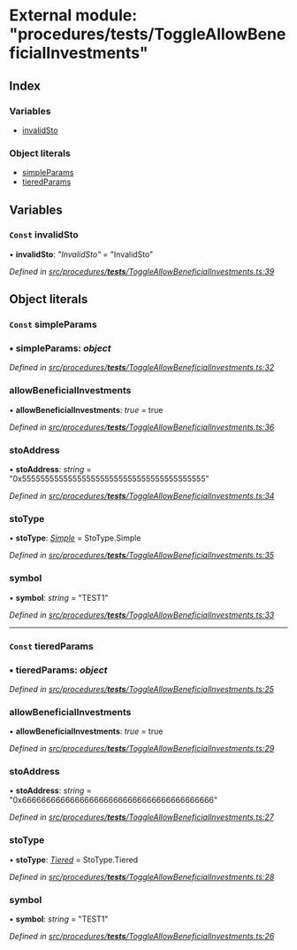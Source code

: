 # External module: "procedures/**tests**/ToggleAllowBeneficialInvestments"

## Index

### Variables

- [invalidSto](_procedures___tests___toggleallowbeneficialinvestments_.md#const-invalidsto)

### Object literals

- [simpleParams](_procedures___tests___toggleallowbeneficialinvestments_.md#const-simpleparams)
- [tieredParams](_procedures___tests___toggleallowbeneficialinvestments_.md#const-tieredparams)

## Variables

### `Const` invalidSto

• **invalidSto**: _"InvalidSto"_ = "InvalidSto"

_Defined in [src/procedures/**tests**/ToggleAllowBeneficialInvestments.ts:39](https://github.com/PolymathNetwork/polymath-sdk/blob/d80c6e9/src/procedures/__tests__/ToggleAllowBeneficialInvestments.ts#L39)_

## Object literals

### `Const` simpleParams

### ▪ **simpleParams**: _object_

_Defined in [src/procedures/**tests**/ToggleAllowBeneficialInvestments.ts:32](https://github.com/PolymathNetwork/polymath-sdk/blob/d80c6e9/src/procedures/__tests__/ToggleAllowBeneficialInvestments.ts#L32)_

### allowBeneficialInvestments

• **allowBeneficialInvestments**: _true_ = true

_Defined in [src/procedures/**tests**/ToggleAllowBeneficialInvestments.ts:36](https://github.com/PolymathNetwork/polymath-sdk/blob/d80c6e9/src/procedures/__tests__/ToggleAllowBeneficialInvestments.ts#L36)_

### stoAddress

• **stoAddress**: _string_ = "0x5555555555555555555555555555555555555555"

_Defined in [src/procedures/**tests**/ToggleAllowBeneficialInvestments.ts:34](https://github.com/PolymathNetwork/polymath-sdk/blob/d80c6e9/src/procedures/__tests__/ToggleAllowBeneficialInvestments.ts#L34)_

### stoType

• **stoType**: _[Simple](../enums/_types_index_.stotype.md#simple)_ = StoType.Simple

_Defined in [src/procedures/**tests**/ToggleAllowBeneficialInvestments.ts:35](https://github.com/PolymathNetwork/polymath-sdk/blob/d80c6e9/src/procedures/__tests__/ToggleAllowBeneficialInvestments.ts#L35)_

### symbol

• **symbol**: _string_ = "TEST1"

_Defined in [src/procedures/**tests**/ToggleAllowBeneficialInvestments.ts:33](https://github.com/PolymathNetwork/polymath-sdk/blob/d80c6e9/src/procedures/__tests__/ToggleAllowBeneficialInvestments.ts#L33)_

---

### `Const` tieredParams

### ▪ **tieredParams**: _object_

_Defined in [src/procedures/**tests**/ToggleAllowBeneficialInvestments.ts:25](https://github.com/PolymathNetwork/polymath-sdk/blob/d80c6e9/src/procedures/__tests__/ToggleAllowBeneficialInvestments.ts#L25)_

### allowBeneficialInvestments

• **allowBeneficialInvestments**: _true_ = true

_Defined in [src/procedures/**tests**/ToggleAllowBeneficialInvestments.ts:29](https://github.com/PolymathNetwork/polymath-sdk/blob/d80c6e9/src/procedures/__tests__/ToggleAllowBeneficialInvestments.ts#L29)_

### stoAddress

• **stoAddress**: _string_ = "0x6666666666666666666666666666666666666666"

_Defined in [src/procedures/**tests**/ToggleAllowBeneficialInvestments.ts:27](https://github.com/PolymathNetwork/polymath-sdk/blob/d80c6e9/src/procedures/__tests__/ToggleAllowBeneficialInvestments.ts#L27)_

### stoType

• **stoType**: _[Tiered](../enums/_types_index_.stotype.md#tiered)_ = StoType.Tiered

_Defined in [src/procedures/**tests**/ToggleAllowBeneficialInvestments.ts:28](https://github.com/PolymathNetwork/polymath-sdk/blob/d80c6e9/src/procedures/__tests__/ToggleAllowBeneficialInvestments.ts#L28)_

### symbol

• **symbol**: _string_ = "TEST1"

_Defined in [src/procedures/**tests**/ToggleAllowBeneficialInvestments.ts:26](https://github.com/PolymathNetwork/polymath-sdk/blob/d80c6e9/src/procedures/__tests__/ToggleAllowBeneficialInvestments.ts#L26)_
